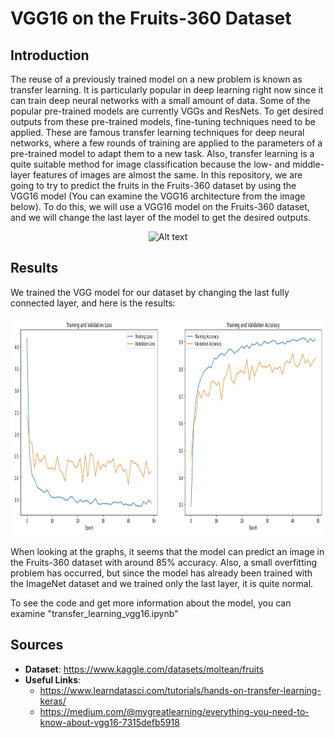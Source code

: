 # VGG16 on the Fruits-360 Dataset

## Introduction

The reuse of a previously trained model on a new problem is known as transfer learning. It is particularly popular in deep learning right now since it can train deep neural networks with a small amount of data. Some of the popular pre-trained models are currently VGGs and ResNets. To get desired outputs from these pre-trained models, fine-tuning techniques need to be applied. These are famous transfer learning techniques for deep neural networks, where a few rounds of training are applied to the parameters of a pre-trained model to adapt them to a new task. Also, transfer learning is a quite suitable method for image classification because the low- and middle-layer features of images are almost the same. In this repository, we are going to try to predict the fruits in the Fruits-360 dataset by using the VGG16 model (You can examine the VGG16 architecture from the image below). To do this, we will use a VGG16 model on the Fruits-360 dataset, and we will change the last layer of the model to get the desired outputs.

<div align = "center">
<img title = "VGG16 Architecture" alt = "Alt text" src = "https://miro.medium.com/max/1400/1*NNifzsJ7tD2kAfBXt3AzEg.png" width = 600 height = 400>
</div>

 ## Results
 
 We trained the VGG model for our dataset by changing the last fully connected layer, and here is the results:
 
 <div align = "center">
<img title = "VGG16 Architecture" alt = "Alt text" src = "results.jpg" width = 800 height = 350>
</div>

When looking at the graphs, it seems that the model can predict an image in the Fruits-360 dataset with around 85%  accuracy. Also, a small overfitting problem has occurred, but since the model has already been trained with the ImageNet dataset and we trained only the last layer, it is quite normal.

To see the code and get more information about the model, you can examine "transfer_learning_vgg16.ipynb"

## Sources

* **Dataset**: https://www.kaggle.com/datasets/moltean/fruits
* **Useful Links**:
  * https://www.learndatasci.com/tutorials/hands-on-transfer-learning-keras/
  * https://medium.com/@mygreatlearning/everything-you-need-to-know-about-vgg16-7315defb5918

